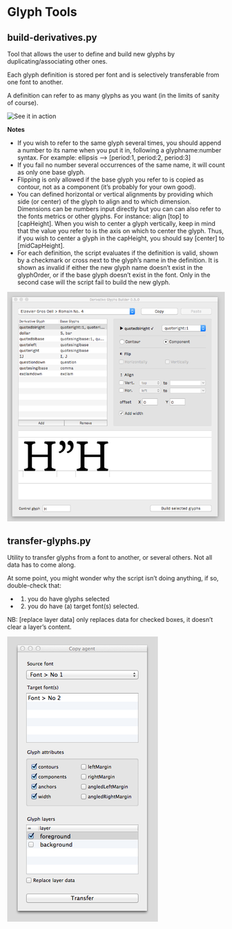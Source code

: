 Glyph Tools
================

## build-derivatives.py

Tool that allows the user to define and build new glyphs by duplicating/associating other ones.

Each glyph definition is stored per font and is selectively transferable from one font to another.

A definition can refer to as many glyphs as you want (in the limits of sanity of course). 

![See it in action](https://vimeo.com/120873935)

**Notes** 
+ If you wish to refer to the same glyph several times, you should append a number to its name when you put it in, following a glyphname:number syntax. For example: ellipsis —> [period:1, period:2, period:3]
+ If you fail no number several occurrences of the same name, it will count as only one base glyph.
+ Flipping is only allowed if the base glyph you refer to is copied as contour, not as a component (it’s probably for your own good).
+ You can defined horizontal or vertical alignments by providing which side (or center) of the glyph to align and to which dimension. Dimensions can be numbers input directly but you can can also refer to the fonts metrics or other glyphs. For instance: align [top] to [capHeight]. When you wish to center a glyph vertically, keep in mind that the value you refer to is the axis on which to center the glyph. Thus, if you wish to center a glyph in the capHeight, you should say [center] to [midCapHeight].
+ For each definition, the script evaluates if the definition is valid, shown by a checkmark or cross next to the glyph’s name in the definition. It is shown as invalid if either the new glyph name doesn’t exist in the glyphOrder, or if the base glyph doesn’t exist in the font. Only in the second case will the script fail to build the new glyph.

![alt tag](build-derivatives.png)


## transfer-glyphs.py

Utility to transfer glyphs from a font to another, or several others. Not all data has to come along. 

At some point, you might wonder why the script isn’t doing anything, if so, double-check that:
+ 1. you do have glyphs selected 
+ 2. you do have (a) target font(s)  selected.

NB: [replace layer data] only replaces data for checked boxes, it doesn’t clear a layer’s content. 

![alt tag](transfer-glyphs.png)
